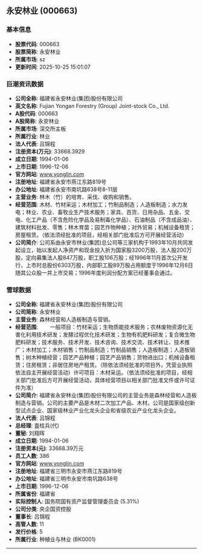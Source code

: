 ## 永安林业 (000663)

### 基本信息

- **股票代码**: 000663
- **股票简称**: 永安林业
- **所属市场**: sz
- **更新时间**: 2025-10-25 15:01:07

### 巨潮资讯数据

- **公司全称**: 福建省永安林业(集团)股份有限公司
- **英文名称**: Fujian Yongan Forestry (Group) Joint-stock Co., Ltd.
- **A股代码**: 000663
- **A股简称**: 永安林业
- **所属市场**: 深交所主板
- **所属行业**: 林业
- **法人代表**: 吕锦程
- **注册资本(万元)**: 33668.3929
- **成立日期**: 1994-01-06
- **上市日期**: 1996-12-06
- **官方网站**: www.yonglin.com
- **注册地址**: 福建省永安市燕江东路819号
- **办公地址**: 福建省永安市南坑路638号8-11层
- **主营业务**: 林木（竹）的培育、采伐、收购和销售。
- **经营范围**: 木材、竹材采运；木材加工；竹制品制造；人造板制造；水力发电；林业、农业、畜牧业生产技术服务；家具、百货、日用杂品、五金、交电、化工产品（不含危险化学品及易制毒化学品）、石油制品（不含成品油）、建筑材料批发、零售；林木育苗；园艺作物种植；对外贸易；机械设备租赁；房屋租赁。（依法须经批准的项目，经相关部门批准后方可开展经营活动）
- **公司简介**: 公司系由永安市林业(集团)总公司等三家机构于1993年10月共同发起设立，始以发起人净资产和现金投入折为国家股3200万股，法人股200万股，定向募集法人股847万股，职工股106万股；经1996年11月首次公开发行，上市时总股份6303万股，内部职工股89万股占用额度于1996年12月6日随其公众股一并上市交易；1996年度利润分配方案已经董事会通过。

### 雪球数据

- **公司全称**: 福建省永安林业(集团)股份有限公司
- **公司简称**: 永安林业
- **主营业务**: 森林经营和人造板制造与营销。
- **经营范围**: 　　一般项目：竹材采运；生物质能技术服务；农林废物资源化无害化利用技术研发；发酵过程优化技术研发；生物有机肥料研发；复合微生物肥料研发；技术服务、技术开发、技术咨询、技术交流、技术转让、技术推广；木材加工；木材销售；竹制品制造；竹制品销售；人造板制造；人造板销售；树木种植经营；园艺产品种植；园艺产品销售；货物进出口；机械设备租赁；住房租赁；非居住房地产租赁。（除依法须经批准的项目外，凭营业执照依法自主开展经营活动）许可项目：木材采运。（依法须经批准的项目，经相关部门批准后方可开展经营活动，具体经营项目以相关部门批准文件或许可证件为准）
- **公司简介**: 福建省永安林业(集团)股份有限公司的主营业务是森林经营和人造板制造与营销。公司的主要产品是木材二次加工产品、木材。公司是国家级创新型试点企业、国家级林业产业化龙头企业和省级农业产业化龙头企业。
- **法人代表**: 吕锦程
- **总经理**: 査桂兵(代)
- **董秘**: 刘翔晖
- **成立日期**: 1994-01-06
- **注册资本(元)**: 33668.39万元
- **员工人数**: 386
- **官方网站**: www.yonglin.com
- **注册地址**: 福建省三明市永安市燕江东路819号
- **办公地址**: 福建省三明市永安市南坑路638号
- **上市日期**: 1996-12-06
- **所属省份**: 福建省
- **实际控制人**: 国务院国有资产监督管理委员会 (5.31%)
- **公司分类**: 央企国资控股
- **董事长**: 吕锦程
- **高管人数**: 11
- **发行价格**: 5
- **所属行业**: 种植业与林业 (BK0001)

---